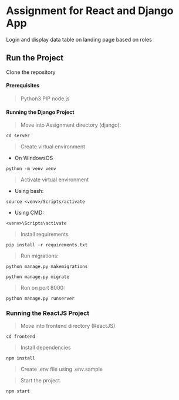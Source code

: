 # Assignment for React and Django App

Login and display data table on landing page based on roles

## Run the Project

Clone the repository

#### Prerequisites 
>Python3
>PIP
>node.js

#### Running the Django Project

> Move into Assignment directory (django):
```
cd server
```

> Create virtual environment

- On WindowsOS

```
python -m venv venv
```

> Activate virtual environment 

- Using bash:
```
source <venv>/Scripts/activate
```

- Using CMD:
```
<venv>\Scripts\activate
```

> Install requirements

```
pip install -r requirements.txt
```

> Run migrations:

```
python manage.py makemigrations
```

```
python manage.py migrate
```

> Run on port 8000:

```
python manage.py runserver
```

### Running the ReactJS Project

> Move into frontend directory (ReactJS)

```
cd frontend
```

> Install dependencies

```
npm install
```

> Create .env file using .env.sample

> Start the project

```
npm start
```
